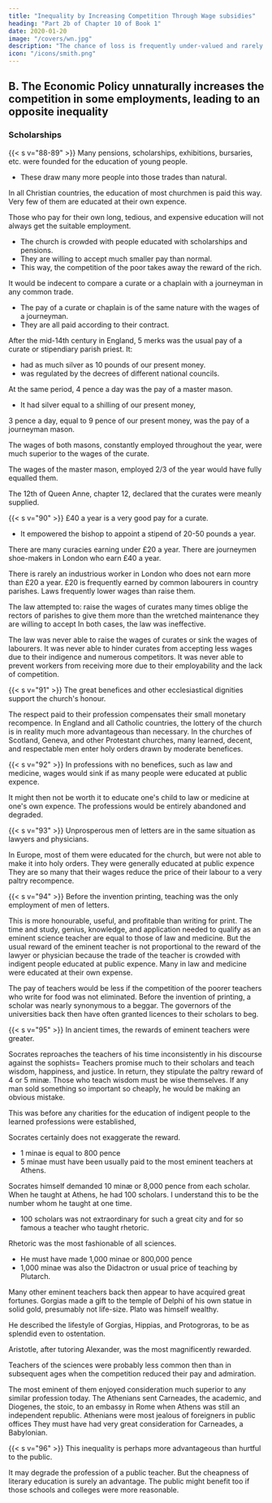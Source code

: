 ```yaml
---
title: "Inequality by Increasing Competition Through Wage subsidies"
heading: "Part 2b of Chapter 10 of Book 1"
date: 2020-01-20
image: "/covers/wn.jpg"
description: "The chance of loss is frequently under-valued and rarely valued more than it is worth"
icon: "/icons/smith.png"
---
```




## B. The Economic Policy unnaturally increases the competition in some employments, leading to an opposite inequality

<!-- {{< s v="88" >}} It creates an opposite inequality in the employments of labour and stock. -->

### Scholarships

{{< s v="88-89" >}} <!-- It was considered very important that a proper number of  be educated for certain professions. --> Many pensions, scholarships, exhibitions, bursaries, etc. were founded for the education of young people.
- These draw many more people into those trades than natural.

In all Christian countries, the education of most churchmen is paid this way. Very few of them are educated at their own expence.

Those who pay for their own long, tedious, and expensive education will not always get the suitable employment.
- The church is crowded with people educated with scholarships and pensions.
- They are willing to accept much smaller pay than normal.
- This way, the competition of the poor takes away the reward of the rich.

It would be indecent to compare a curate or a chaplain with a journeyman in any common trade.
- The pay of a curate or chaplain is of the same nature with the wages of a journeyman.
- They are all paid according to their contract.

After the mid-14th century in England, 5 merks was the usual pay of a curate or stipendiary parish priest. It:
- had as much silver as 10 pounds of our present money.
- was regulated by the decrees of different national councils.

At the same period, 4 pence a day was the pay of a master mason.
- It had silver equal to a shilling of our present money,

3 pence a day, equal to 9 pence of our present money, was the pay of a journeyman mason.

The wages of both masons, constantly employed throughout the year, were much superior to the wages of the curate.

The wages of the master mason, employed 2/3 of the year would have fully equalled them.

The 12th of Queen Anne, chapter 12, declared that the curates were meanly supplied.


{{< s v="90" >}} £40 a year is a very good pay for a curate.
- It empowered the bishop to appoint a stipend of 20-50 pounds a year.

There are many curacies earning under £20 a year.
There are journeymen shoe-makers in London who earn £40 a year.

There is rarely an industrious worker in London who does not earn more than £20 a year.
£20 is frequently earned by common labourers in country parishes.
Laws frequently lower wages than raise them.

The law attempted to:
raise the wages of curates many times
oblige the rectors of parishes to give them more than the wretched maintenance they are willing to accept
In both cases, the law was ineffective.

The law was never able to raise the wages of curates or sink the wages of labourers.
It was never able to hinder curates from accepting less wages due to their indigence and numerous competitors.
It was never able to prevent workers from receiving more due to their employability and the lack of competition.


{{< s v="91" >}} The great benefices and other ecclesiastical dignities support the church's honour.

The respect paid to their profession compensates their small monetary recompence.
In England and all Catholic countries, the lottery of the church is in reality much more advantageous than necessary.
In the churches of Scotland, Geneva, and other Protestant churches, many learned, decent, and respectable men enter holy orders drawn by moderate benefices.


{{< s v="92" >}} In professions with no benefices, such as law and medicine, wages would sink if as many people were educated at public expence.

It might then not be worth it to educate one's child to law or medicine at one's own expence.
The professions would be entirely abandoned and degraded.


{{< s v="93" >}} Unprosperous men of letters are in the same situation as lawyers and physicians.

In Europe, most of them were educated for the church, but were not able to make it into holy orders.
They were generally educated at public expence
They are so many that their wages reduce the price of their labour to a very paltry recompence.

{{< s v="94" >}} Before the invention printing, teaching was the only employment of men of letters.

This is more honourable, useful, and profitable than writing for print.
The time and study, genius, knowledge, and application needed to qualify as an eminent science teacher are equal to those of law and medicine.
But the usual reward of the eminent teacher is not proportional to the reward of the lawyer or physician because the trade of the teacher is crowded with indigent people educated at public expence.
Many in law and medicine were educated at their own expense.

The pay of teachers would be less if the competition of the poorer teachers who write for food was not eliminated.
Before the invention of printing, a scholar was nearly synonymous to a beggar.
The governors of the universities back then have often granted licences to their scholars to beg.


{{< s v="95" >}} In ancient times, the rewards of eminent teachers were greater.

Socrates reproaches the teachers of his time inconsistently in his discourse against the sophists= 
Teachers promise much to their scholars and teach wisdom, happiness, and justice.
In return, they stipulate the paltry reward of 4 or 5 minæ.
Those who teach wisdom must be wise themselves.
If any man sold something so important so cheaply, he would be making an obvious mistake.

This was before any charities for the education of indigent people to the learned professions were established,

Socrates certainly does not exaggerate the reward.
- 1 minae is equal to 800 pence
- 5 minae must have been usually paid to the most eminent teachers at Athens.

Socrates himself demanded 10 minæ or 8,000 pence from each scholar. When he taught at Athens, he had 100 scholars. I understand this to be the number whom he taught at one time.
- 100 scholars was not extraordinary for such a great city and for so famous a teacher who taught rhetoric.

Rhetoric was the most fashionable of all sciences.
- He must have made 1,000 minae or 800,000 pence
- 1,000 minae was also the Didactron or usual price of teaching by Plutarch.

Many other eminent teachers back then appear to have acquired great fortunes.
Gorgias made a gift to the temple of Delphi of his own statue in solid gold, presumably not life-size.
Plato was himself wealthy.

He described the lifestyle of Gorgias, Hippias, and Protogroras, to be as splendid even to ostentation.

Aristotle, after tutoring Alexander, was the most magnificently rewarded.

Teachers of the sciences were probably less common then than in subsequent ages when the competition reduced their pay and admiration.

The most eminent of them enjoyed consideration much superior to any similar profession today.
The Athenians sent Carneades, the academic, and Diogenes, the stoic, to an embassy in Rome when Athens was still an independent republic.
Athenians were most jealous of foreigners in public offices
They must have had very great consideration for Carneades, a Babylonian.


{{< s v="96" >}}  This inequality is perhaps more advantageous than hurtful to the public.

It may degrade the profession of a public teacher.
But the cheapness of literary education is surely an advantage.
The public might benefit too if those schools and colleges were more reasonable.
